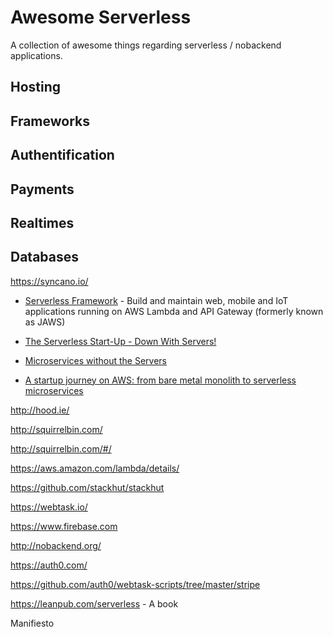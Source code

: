 # Awesome Serverless
 A collection of awesome things regarding serverless / nobackend applications.

## Hosting

## Frameworks

## Authentification

## Payments

## Realtimes

## Databases

https://syncano.io/

* [Serverless Framework](http://www.serverless.com) - Build and maintain web, mobile and IoT applications running on AWS Lambda and API Gateway (formerly known as JAWS)


* [The Serverless Start-Up - Down With Servers!](http://highscalability.com/blog/2015/12/7/the-serverless-start-up-down-with-servers.html)

* [Microservices without the Servers](https://aws.amazon.com/blogs/compute/microservices-without-the-servers/)

* [A startup journey on AWS: from bare metal monolith to serverless microservices](https://medium.com/@benorama/a-startup-journey-on-aws-from-bare-metal-monolith-to-serverless-microservices-80231624fbd9)

http://hood.ie/

http://squirrelbin.com/

http://squirrelbin.com/#/

https://aws.amazon.com/lambda/details/

https://github.com/stackhut/stackhut

https://webtask.io/

https://www.firebase.com

http://nobackend.org/

https://auth0.com/

https://github.com/auth0/webtask-scripts/tree/master/stripe

https://leanpub.com/serverless - A book 

Manifiesto
